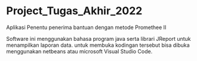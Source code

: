 # Project_Tugas_Akhir_2022
Aplikasi Penentu penerima bantuan dengan metode Promethee II 


Software ini menggunakan bahasa program java serta librari JReport untuk menampilkan laporan data.
untuk membuka kodingan tersebut bisa dibuka menggunakan netbeans atau microsoft Visual Studio Code.



